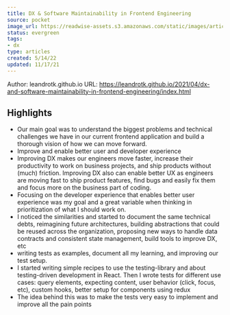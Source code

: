 ```yaml
---
title: DX & Software Maintainability in Frontend Engineering
source: pocket
image_url: https://readwise-assets.s3.amazonaws.com/static/images/article2.74d541386bbf.png
status: evergreen
tags: 
- dx 
type: articles
created: 5/14/22
updated: 11/17/21
---
```


Author: leandrotk.github.io
URL: https://leandrotk.github.io/2021/04/dx-and-software-maintainability-in-frontend-engineering/index.html

## Highlights
- Our main goal was to understand the biggest problems and technical challenges we have in our current frontend application and build a thorough vision of how we can move forward.
- Improve and enable better user and developer experience
- Improving DX makes our engineers move faster, increase their productivity to work on business projects, and ship products without (much) friction. Improving DX also can enable better UX as engineers are moving fast to ship product features, find bugs and easily fix them and focus more on the business part of coding.
- Focusing on the developer experience that enables better user experience was my goal and a great variable when thinking in prioritization of what I should work on.
- I noticed the similarities and started to document the same technical debts, reimagining future architectures, building abstractions that could be reused across the organization, proposing new ways to handle data contracts and consistent state management, build tools to improve DX, etc
- writing tests as examples, document all my learning, and improving our test setup.
- I started writing simple recipes to use the testing-library and about testing-driven development in React. Then I wrote tests for different use cases: query elements, expecting content, user behavior (click, focus, etc), custom hooks, better setup for components using redux
- The idea behind this was to make the tests very easy to implement and improve all the pain points
